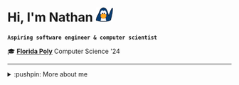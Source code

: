 # Hi, I'm Nathan <img height="32" alt="Penguin Waving" src="img/penguinwavinganim.webp" />

**`Aspiring software engineer & computer scientist`**

:mortar_board: [**Florida Poly**][poly] Computer Science '24  

[poly]: https://floridapoly.edu/

- - -

<details>
<summary>:pushpin: More about me</summary>
    
## Skills

:man_technologist:		**C++**, C  
:snake:					**Python**, NumPy, pandas, matplotlib  
:coffee:                **Java**, JavaFX
:art:			        **Photoshop**, Premiere Pro, Figma

<!--## Currently Learning

:memo:      Data Structures  
:memo:      Algorithm Design & Analysis  
:memo:      Bash, UNIX command line, and Vim  
-->
- - -

<a href="https://paypal.me/dazexd">
    <img height="32" align="left" alt="PayPal" src="img/icons/paypal.png" />
</a>
    
</details>
    

